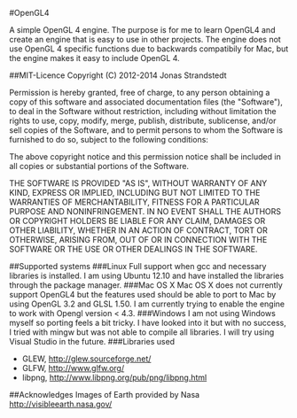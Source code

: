 #OpenGL4

A simple OpenGL 4 engine. The purpose is for me to learn OpenGL4 and create an engine that is easy to use in other projects. The engine does not use OpenGL 4 specific functions due to backwards compatibily for Mac, but the engine makes it easy to include OpenGL 4.

##MIT-Licence
Copyright (C) 2012-2014 Jonas Strandstedt

Permission is hereby granted, free of charge, to any person obtaining a copy of this software and associated documentation files (the "Software"), to deal in the Software without restriction, including without limitation the rights to use, copy, modify, merge, publish, distribute, sublicense, and/or sell copies of the Software, and to permit persons to whom the Software is furnished to do so, subject to the following conditions:

The above copyright notice and this permission notice shall be included in all copies or substantial portions of the Software.

THE SOFTWARE IS PROVIDED "AS IS", WITHOUT WARRANTY OF ANY KIND, EXPRESS OR IMPLIED, INCLUDING BUT NOT LIMITED TO THE WARRANTIES OF MERCHANTABILITY, FITNESS FOR A PARTICULAR PURPOSE AND NONINFRINGEMENT. IN NO EVENT SHALL THE AUTHORS OR COPYRIGHT HOLDERS BE LIABLE FOR ANY CLAIM, DAMAGES OR OTHER LIABILITY, WHETHER IN AN ACTION OF CONTRACT, TORT OR OTHERWISE, ARISING FROM, OUT OF OR IN CONNECTION WITH THE SOFTWARE OR THE USE OR OTHER DEALINGS IN THE SOFTWARE.

##Supported systems
###Linux
Full support when gcc and necessary libraries is installed. I am using Ubuntu 12.10 and have installed the libraries through the package manager.
###Mac OS X
Mac OS X does not currently support OpenGL4 but the features used should be able to port to Mac by using OpenGL 3.2 and GLSL 1.50. I am currently trying to enable the engine to work with Opengl version < 4.3.
###Windows
I am not using Windows myself so porting feels a bit tricky. I have looked into it but with no success, I tried with mingw but was not able to compile all libraries. I will try using Visual Studio in the future.
###Libraries used
- GLEW, http://glew.sourceforge.net/
- GLFW, http://www.glfw.org/
- libpng, http://www.libpng.org/pub/png/libpng.html

##Acknowledges
Images of Earth provided by Nasa
http://visibleearth.nasa.gov/